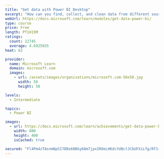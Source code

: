 ```yaml
---
title: "Get data with Power BI Desktop"
excerpt: "How can you find, collect, and clean data from different sources? Power BI is a tool for making sense of your data. You will learn tricks to make data-gathering easier."
webUrl: https://docs.microsoft.com/learn/modules/get-data-power-bi/
type: course
price: Free
length: PT1H15M
ratings:
  count: 12745
  average: 4.6925855
heat: 62

provider:
  name: Microsoft Learn
  domain: microsoft.com
  images:
    - url: /assets/images/organizations/microsoft.com-50x50.jpg
      width: 50
      height: 50

levels:
  - Intermediate

topics:
  - Power BI

images:
  - url: https://docs.microsoft.com/learn/achievements/get-data-power-bi-desktop-social.png
    width: 800
    height: 400
    isCached: true

secured: "Fl4Pm4zTAsnmBpSI7DBx60Bky68m7jpxIROeLHKdctUBctJCbUFXiLfg/Rf1+8OW7rIxQPeuABpNp4t44+nDqALXpo5Zo2QgDIbvsBOm6hjoeGth5JgpYHJjp7WH4tgCUb3LmfMbMhRHLIpnwgcgTdl4zZHBfWbl0j1Z/Xs0PksRdxec5Xt0EItshqTSC0NYiHL/JzqWz14PaqAy1nharSFazqPVQxKaEC/7UYUoSDn9T3nugp1ZNqZ0Py+DCyyZRLRam+rZXRPnqKeh5ORO8NEq8MWFyIVMay33VHFrTCr6/x9yD9Ytljc+tibMmUr4QkhkMNrLTR6JZHQzHDTj2IxdpH2Oe4eKs02Iv8pcibYDhxAQ+awvAGYJ76ZkYgaKHjld6NkDmOMpSwFEVKQp6eXfdU03aDazaWl32PKx9xvyx3RWeUD+HHPtnv8GBMte;eEI70G+E4GuxvtYGraSKfw=="
---
```


